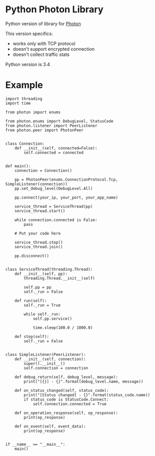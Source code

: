 # Python Photon Library

Python version of library for [Photon](https://www.exitgames.com/)

This version specifics:

- works only with TCP protocol
- doesn't support encrypted connection
- doesn't collect traffic stats

Python version is 3.4


# Example

    import threading
    import time
    
    from photon import enums
    
    from photon.enums import DebugLevel, StatusCode
    from photon.listener import PeerListener
    from photon.peer import PhotonPeer
    
    
    class Connection:
        def __init__(self, connected=False):
            self.connected = connected
    
    
    def main():
        connection = Connection()
    
        pp = PhotonPeer(enums.ConnectionProtocol.Tcp, SimpleListener(connection))
        pp.set_debug_level(DebugLevel.All)
    
        pp.connect(your_ip, your_port, your_app_name)
    
        service_thread = ServiceThread(pp)
        service_thread.start()
    
        while connection.connected is False:
            pass
        
        # Put your code here   
    
        service_thread.stop()
        service_thread.join()
    
        pp.disconnect()
    
    
    class ServiceThread(threading.Thread):
        def __init__(self, pp):
            threading.Thread.__init__(self)
    
            self.pp = pp
            self._run = False
    
        def run(self):
            self._run = True
    
            while self._run:
                self.pp.service()
    
                time.sleep(100.0 / 1000.0)
    
        def stop(self):
            self._run = False
    
    
    class SimpleListener(PeerListener):
        def __init__(self, connection):
            super().__init__()
            self.connection = connection
    
        def debug_return(self, debug_level, message):
            print("[{}] - {}".format(debug_level.name, message))
    
        def on_status_changed(self, status_code):
            print("[Status changed] - {}".format(status_code.name))
            if status_code is StatusCode.Connect:
                self.connection.connected = True
    
        def on_operation_response(self, op_response):
            print(op_response)
    
        def on_event(self, event_data):
            print(op_response)
    
    
    if __name__ == "__main__":
        main()